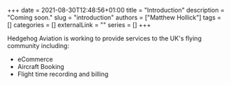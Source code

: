 +++ 
date = 2021-08-30T12:48:56+01:00
title = "Introduction"
description = "Coming soon."
slug = "introduction"
authors = ["Matthew Hollick"]
tags = []
categories = []
externalLink = ""
series = []
+++

Hedgehog Aviation is working to provide services to the UK's flying community
including:

- eCommerce
- Aircraft Booking
- Flight time recording and billing


